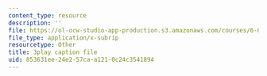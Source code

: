 ```yaml
---
content_type: resource
description: ''
file: https://ol-ocw-studio-app-production.s3.amazonaws.com/courses/6-002-circuits-and-electronics-spring-2007/853631ee24e257caa1210c24c3541894_R4KxlqsuZ0A.vtt
file_type: application/x-subrip
resourcetype: Other
title: 3play caption file
uid: 853631ee-24e2-57ca-a121-0c24c3541894
---
```

